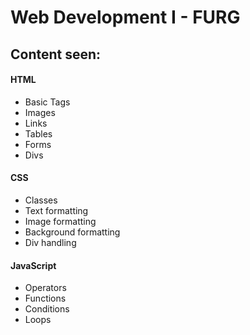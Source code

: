 # Web Development I - FURG

## Content seen: ##
#### HTML #

- Basic Tags
- Images
- Links
- Tables
- Forms
- Divs

#### CSS #

- Classes
- Text formatting
- Image formatting
- Background formatting
- Div handling

#### JavaScript #

- Operators
- Functions
- Conditions
- Loops
